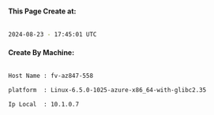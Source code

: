 
   
#### This Page Create at:

```bash

2024-08-23 - 17:45:01 UTC

```

#### Create By Machine:

```bash

Host Name : fv-az847-558

platform  : Linux-6.5.0-1025-azure-x86_64-with-glibc2.35

Ip Local  : 10.1.0.7

```

